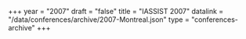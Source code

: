 +++
year = "2007"
draft = "false"
title = "IASSIST 2007"
datalink = "/data/conferences/archive/2007-Montreal.json"
type = "conferences-archive"
+++
